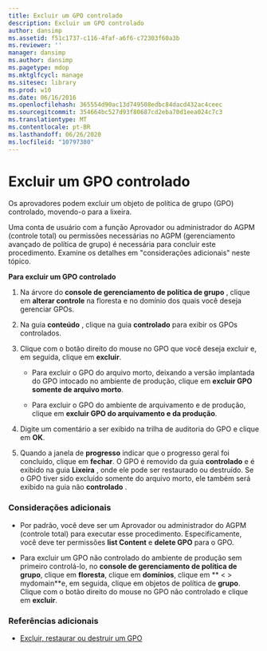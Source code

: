 ```yaml
---
title: Excluir um GPO controlado
description: Excluir um GPO controlado
author: dansimp
ms.assetid: f51c1737-c116-4faf-a6f6-c72303f60a3b
ms.reviewer: ''
manager: dansimp
ms.author: dansimp
ms.pagetype: mdop
ms.mktglfcycl: manage
ms.sitesec: library
ms.prod: w10
ms.date: 06/16/2016
ms.openlocfilehash: 365554d90ac13d749508edbc84dacd432ac4ceec
ms.sourcegitcommit: 354664bc527d93f80687cd2eba70d1eea024c7c3
ms.translationtype: MT
ms.contentlocale: pt-BR
ms.lasthandoff: 06/26/2020
ms.locfileid: "10797380"
---
```

# Excluir um GPO controlado


Os aprovadores podem excluir um objeto de política de grupo (GPO) controlado, movendo-o para a lixeira.

Uma conta de usuário com a função Aprovador ou administrador do AGPM (controle total) ou permissões necessárias no AGPM (gerenciamento avançado de política de grupo) é necessária para concluir este procedimento. Examine os detalhes em "considerações adicionais" neste tópico.

**Para excluir um GPO controlado**

1.  Na árvore do **console de gerenciamento de política de grupo** , clique em **alterar controle** na floresta e no domínio dos quais você deseja gerenciar GPOs.

2.  Na guia **conteúdo** , clique na guia **controlado** para exibir os GPOs controlados.

3.  Clique com o botão direito do mouse no GPO que você deseja excluir e, em seguida, clique em **excluir**.

    -   Para excluir o GPO do arquivo morto, deixando a versão implantada do GPO intocado no ambiente de produção, clique em **excluir GPO somente de arquivo morto**.

    -   Para excluir o GPO do ambiente de arquivamento e de produção, clique em **excluir GPO do arquivamento e da produção**.

4.  Digite um comentário a ser exibido na trilha de auditoria do GPO e clique em **OK**.

5.  Quando a janela de **progresso** indicar que o progresso geral foi concluído, clique em **fechar**. O GPO é removido da guia **controlado** e é exibido na guia **Lixeira** , onde ele pode ser restaurado ou destruído. Se o GPO tiver sido excluído somente do arquivo morto, ele também será exibido na guia não **controlado** .

### Considerações adicionais

-   Por padrão, você deve ser um Aprovador ou administrador do AGPM (controle total) para executar esse procedimento. Especificamente, você deve ter permissões **list Content** e **delete GPO** para o GPO.

-   Para excluir um GPO não controlado do ambiente de produção sem primeiro controlá-lo, no **console de gerenciamento de política de grupo**, clique em **floresta**, clique em **domínios**, clique em ** &lt; &gt; mydomain**e, em seguida, clique em objetos de política de **grupo**. Clique com o botão direito do mouse no GPO não controlado e clique em **excluir**.

### Referências adicionais

-   [Excluir, restaurar ou destruir um GPO](deleting-restoring-or-destroying-a-gpo-agpm30ops.md)

 

 





